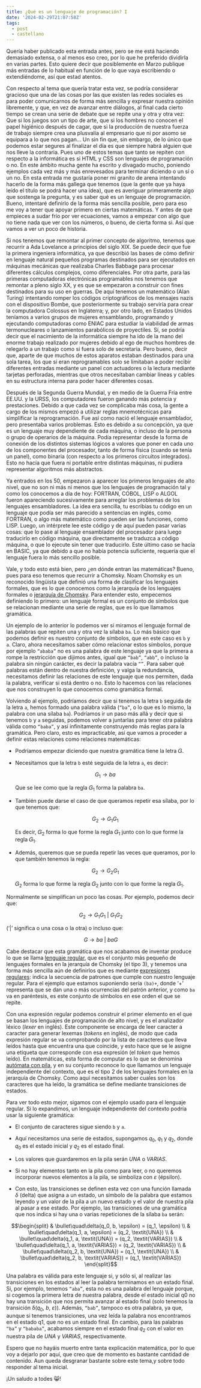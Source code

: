 ```yaml
---
title: ¿Qué es un lenguaje de programación? I
date: '2024-02-29T21:07:58Z'
tags:
  - post
  - castellano
---
```


Quería haber publicado esta entrada antes, pero se me está haciendo demasiado extensa, o al menos eso creo, por lo que he preferido dividirla en varias partes. Esto quiere decir que posiblemente en Marzo publique más entradas de lo habitual en función de lo que vaya escribiendo o extendiéndome, así que estad atentos.

Con respecto al tema que quería tratar esta vez, se podría considerar gracioso que una de las cosas por las que existen las redes sociales es para poder comunicarnos de forma más sencilla y expresar nuestra opinión libremente, y que, en vez de avanzar entre diálogos, al final cada cierto tiempo se crean una serie de debate que se repite una y otra y otra vez: Que si los juegos son un tipo de arte, que si los hombres no conocen el papel higiénico después de cagar, que si la producción de nuestra fuerza de trabajo siempre crea una plusvalía al empresario que ni por asomo se equipara a lo que nos pagan… Un sin fin que, sin embargo, de lo único que podemos estar segures al finalizar el día es que siempre habrá alguien que nos lleve la contraria. Pues uno de estos temas que tanto se repiten con respecto a la informática es si HTML y CSS son lenguajes de programación o no. En este ámbito mucha gente ha escrito y divagado mucho, poniendo ejemplos cada vez más y más enrevesados para terminar diciendo o un sí o un no. En esta entrada me gustaría poner mi granito de arena intentando hacerlo de la forma más gallega que tenemos (que la gente que ya haya leído el título se podrá hacer una idea), que es averiguar primeramente algo que sostenga la pregunta, y es saber qué es un lenguaje de programación. Bueno, intentaré definirlo de la forma más sencilla posible, pero para eso me voy a tener que apoyar primero en ciertas matemáticas. Y antes de que empieces a sudar frío por ver ecuaciones, vamos a empezar con algo que no tiene nada que ver con los números, o bueno, de cierta forma si. Así que vamos a ver un poco de historia.

Si nos tenemos que remontar al primer concepto de algoritmo, tenemos que recurrir a Ada Lovelance a principios del siglo XIX. Se puede decir que fue la primera ingeniera informática, ya que describió las bases de cómo definir en lenguaje natural pequeños programas destinados para ser ejecutados en máquinas mecánicas que realizaba Charles Babbage para procesar diferentes cálculos complejos, como diferenciales. Por otra parte, para las primeras computadoras electrónicas programables nos tenemos que remontar a pleno siglo XX, y es que se empezaron a construir con fines destinados para su uso en guerras. De aquí tenemos un matemático (Alan Turing) intentando romper los códigos criptográficos de los mensajes nazis con el dispositivo Bombe, que posteriormente su trabajo serviría para crear la computadora Colossus en Inglaterra; y, por otro lado, en Estados Unidos teníamos a varios grupos de mujeres ensamblando, programando y ejecutando computadoras como ENIAC para estudiar la viabilidad de armas termonucleares o lanzamientos parabólicos de proyectiles. Sí, se podría decir que el nacimiento de la informática siempre ha ido de la mano del enorme trabajo realizado por mujeres debido al ego de muchos hombres de relegarlo a un trabajo como si fuera solo de secretaria. Pero bueno, decir que, aparte de que muchos de estos aparatos estaban destinados para una sola tarea, los que sí eran reprogramables solo se limitaban a poder recibir diferentes entradas mediante un panel con actuadores o la lectura mediante tarjetas perforadas, mientras que otros necesitaban cambiar líneas y cables en su estructura interna para poder hacer diferentes cosas.

Después de la Segunda Guerra Mundial, y en medio de la Guerra Fría entre EE.UU. y la URSS, los computadores fueron ganando más potencia y prestaciones. Debido a que cada vez se complicaba más cosa, la gente a cargo de los mismos empezó a utilizar reglas mnemotécnicas para simplificar la reprogramación. Fue así como nació el lenguaje ensamblador, pero presentaba varios problemas. Esto es debido a su concepción, ya que es un lenguaje muy dependiente de cada máquina, o incluso de la persona o grupo de operarios de la máquina. Podía representar desde la forma de conexión de los distintos sistemas lógicos a valores que poner en cada uno de los componentes del procesador, tanto de forma física (cuando se tenía un panel), como binaria (con respecto a los primeros circuitos integrados). Esto no hacía que fuera ni portable entre distintas máquinas, ni pudiera representar algoritmos más abstractos.

Ya entrados en los 50, empezaron a aparecer los primeros lenguajes de alto nivel, que no son ni más ni menos que los lenguajes de programación tal y como los conocemos a día de hoy: FORTRAN, COBOL, LISP o ALGOL fueron apareciendo sucesivamente para arreglar los problemas de los lenguajes ensambladores. La idea era sencilla, tu escribías tu código en un lenguaje que podía ser más parecido a sentencias en inglés, como FORTRAN, o algo más matemático como pueden ser las funciones, como LISP. Luego, un intérprete lee este código y de aquí pueden pasar varias cosas: que lo pase al lenguaje ensamblador del procesador para luego traducirlo en código máquina, que directamente se traduzca a código máquina, o que lo ejecute sin tener que traducirlo. Este último caso se hacía en BASIC, ya que debido a que no había potencia suficiente, requería que el lenguaje fuera lo más sencillo posible.

Vale, y todo esto está bien, pero ¿en dónde entran las matemáticas? Bueno, pues para eso tenemos que recurrir a Chomsky. Noam Chomsky es un reconocido lingüista que definió una forma de clasificar los lenguajes formales, que es lo que conocemos como la jerarquía de los lenguajes formales o [jerarquía de Chomsky](https://es.wikipedia.org/wiki/Jerarqu%C3%ADa_de_Chomsky). Para entender esto, empecemos definiendo lo primero: un lenguaje formal es un conjunto de símbolos que se relacionan mediante una serie de reglas, que es lo que llamamos gramática.

Un ejemplo de lo anterior lo podemos ver si miramos el lenguaje formal de las palabras que repiten una y otra vez la sílaba `ba`. Lo más básico que podemos definir es nuestro conjunto de símbolos, que en este caso es `b` y `a`. Claro, ahora necesitamos saber cómo relacionar estos símbolos, porque por ejemplo `“ababa”` no es una palabra de este lenguaje ya que la primera a rompe la restricción que dijimos antes, igual que `“bab”`, `“abb”`, o incluso la palabra sin ningún carácter, es decir la palabra vacía `“”`. Para saber qué palabras están dentro de nuestra definición, y valga la redundancia, necesitamos definir las relaciones de este lenguaje que nos permiten, dada la palabra, verificar si está dentro o no. Esto lo hacemos con las relaciones que nos construyen lo que conocemos como gramática formal.

Volviendo al ejemplo, podríamos decir que si tenemos la letra `b` seguida de la letra `a`, hemos formado una palabra válida (`“ba”`, o lo que es lo mismo, la palabra con una sílaba `ba`). Podríamos ir un paso más allá y decir que si tenemos `b` y `a` seguidas, podemos volver a juntarlas para tener otra palabra válida como `“baba”`, y así infinitamente construyendo más reglas para la gramática. Pero claro, esto es impracticable, así que vamos a proceder a definir estas relaciones como relaciones matemáticas:

- Podríamos empezar diciendo que nuestra gramática tiene la letra 𝐺.

- Necesitamos que la letra `b` esté seguida de la letra `a`, es decir:
  ```math
  G_1 \rightarrow ba
  ```
  Que se lee como que la regla 𝐺<sub>1</sub> forma la palabra `ba`.

- También puede darse el caso de que queramos repetir esa sílaba, por lo que tenemos que:
  ```math
  G_2 \rightarrow G_1G_1
  ```
  Es decir, 𝐺<sub>2</sub> forma lo que forme la regla 𝐺<sub>1</sub> junto con lo que forme la regla 𝐺<sub>1</sub>.

- Además, queremos que se pueda repetir las veces que queramos, por lo que también tenemos la regla:
  ```math
  G_2 \rightarrow G_2G_1
  ```
  𝐺<sub>2</sub> forma lo que forme la regla 𝐺<sub>2</sub> junto con lo que forme la regla 𝐺<sub>1</sub>.

Normalmente se simplifican un poco las cosas. Por ejemplo, podemos decir que:
```math
G_2 \rightarrow G_1G_1\ |\ G_1G_2
```

(‘|’ significa o una cosa o la otra) o incluso que:
```math
G \rightarrow ba\ |\ baG
```

Cabe destacar que esta gramática que nos acabamos de inventar produce lo que se llama [lenguaje regular](https://es.wikipedia.org/wiki/Lenguaje_regular), que es el conjunto más pequeño de lenguajes formales en la jerarquía de Chomsky (el tipo 3), y tenemos una forma más sencilla aún de definirlos que es mediante [expresiones regulares](https://es.wikipedia.org/wiki/Expresi%C3%B3n_regular): indica la secuencia de patrones que cumple con nuestro lenguaje regular. Para el ejemplo que estamos suponiendo sería `(ba)+`, donde ‘+’ representa que se dan una o más ocurrencias del patrón anterior, y como `ba` va en paréntesis, es este conjunto de símbolos en ese orden el que se repite.

Con una expresión regular podemos construir el primer elemento en el que se basan los lenguajes de programación de alto nivel, y es el analizador léxico (*lexer* en inglés). Este componente se encarga de leer caracter a caracter para generar lexemas (*tokens* en inglés), de modo que cada expresión regular se va comprobando por la lista de caracteres que lleva leídos hasta que encuentra una que coincide, y esto hace que se le asigne una etiqueta que corresponde con esa expresión (el *token* que hemos leído). En matemáticas, esta forma de computar es lo que se denomina [autómata con pila](https://es.wikipedia.org/wiki/Aut%C3%B3mata_con_pila), y en su conjunto reconoce lo que llamamos un lenguaje independiente del contexto, que es el tipo 2 de los lenguajes formales en la jerarquía de Chomsky. Como aquí necesitamos saber cuales son los caracteres que ha leído, la gramática se define mediante transiciones de estados.

Para ver todo esto mejor, sigamos con el ejemplo usado para el lenguaje regular. Si lo expandimos, un lenguaje independiente del contexto podría usar la siguiente gramática:

- El conjunto de caracteres sigue siendo `b` y `a`.

- Aquí necesitamos una serie de estados, supongamos 𝑞<sub>0</sub>, 𝑞<sub>1</sub> y 𝑞<sub>2</sub>, donde 𝑞<sub>0</sub> es el estado inicial y 𝑞<sub>2</sub> es el estado final.

- Los valores que guardaremos en la pila serán *UNA* o *VARIAS*.

- Si no hay elementos tanto en la pila como para leer, o no queremos incorporar nuevos elementos a la pila, se simboliza con *ε* (épsilon).

- Con esto, las transiciones se definen esta vez con una función llamada *δ* (delta) que asigna a un estado, un símbolo de la palabra que estamos leyendo y un valor de la pila a un nuevo estado y el valor de nuestra pila al pasar a ese estado. Por ejemplo, las transiciones de una gramática que nos indica si hay una o varias repeticiones de la sílaba `ba` serán:

```math
\begin{split}
& \bullet\quad\delta(q_0, b, \epsilon) = (q_1, \epsilon) \\
& \bullet\quad\delta(q_1, a, \epsilon) = (q_2, \textit{UNA}) \\
& \bullet\quad\delta(q_1, a, \textit{UNA}) = (q_2, \textit{VARIAS}) \\
& \bullet\quad\delta(q_1, a, \textit{VARIAS}) = (q_2, \textit{VARIAS}) \\
& \bullet\quad\delta(q_2, b, \textit{UNA}) = (q_1, \textit{UNA}) \\
& \bullet\quad\delta(q_2, b, \textit{VARIAS}) = (q_1, \textit{VARIAS})
\end{split}
```

Una palabra es válida para este lenguaje si, y sólo si, al realizar las transiciones en los estados al leer la palabra terminamos en un estado final. Si, por ejemplo, tenemos `“aba”`, esta no es una palabra del lenguaje porque, si cogemos la primera letra de nuestra palabra, desde el estado inicial q0 no hay una transición que nos permita avanzar al estado final (solo tenemos la transición δ(𝑞<sub>0</sub>, *b*, *ε*)). Además, `“bab”`, tampoco es otra palabra, ya que, aunque si tenemos transiciones, una vez leída la palabra nos encontramos en el estado q1, que no es un estado final. En cambio, para las palabras `“ba”` y `“bababa”`, acabamos siempre en el estado final 𝑞<sub>2</sub> con el valor en nuestra pila de *UNA* y *VARIAS*, respectivamente.

Espero que no hayáis muerto entre tanta explicación matemática, por lo que voy a dejarlo por aquí, que creo que de momento es bastante cantidad de contenido. Aun queda desgranar bastante sobre este tema,y sobre todo responder al tema inicial.

¡Un saludo a todes 😸!